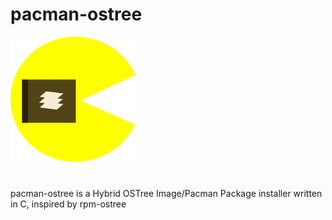 # pacman-ostree
<p aligin="center">
    <img src="repo_content/logo.png" alt="Project Logo" width="200"/>
</p>

# 
pacman-ostree is a Hybrid OSTree Image/Pacman Package installer written in C, inspired by rpm-ostree

